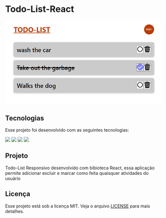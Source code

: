 # Todo-List-React

<p align="center">
  <img alt="Todo-List" src="./public/assets/todo_List_img.png">
</p>


## Tecnologias

Esse projeto foi desenvolvido com as seguintes tecnologias:  


<p><img src="https://img.icons8.com/color/48/000000/javascript--v1.png" width="40"/>
<img src="https://img.icons8.com/color/48/000000/html-5--v1.png" width="40"/>
<img src="https://img.icons8.com/color/48/000000/css3.png"  width="40"/>
<img src="https://img.icons8.com/cute-clipart/64/000000/react-native.png" width="40"/></p>

## Projeto 

Todo-List Responsivo desenvolvido com bibioteca React, essa aplicação permite adicionar excluir e marcar como feita quaisquer atividades do usuário

## Licença

Esse projeto está sob a licença MIT. Veja o arquivo [LICENSE](https://github.com/WyllianSilveira/Todo-List-React/blob/main/LICENSE) para mais detalhes.
